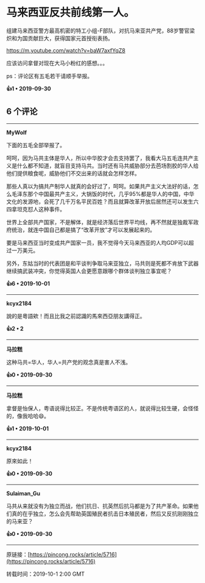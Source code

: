 # 马来西亚反共前线第一人。 

组建马来西亚警方最高机密的特工小组-F部队，对抗马来亚共产党，88岁警官梁炽和为国贡献巨大，获得国家元首授衔表扬。

https://m.youtube.com/watch?v=baW7axfYqZ8

应该访问拿督对现在大马小粉红的感想。。。

ps：评论区有五毛若干请顺手举报。

**👍1 • 2019-09-30**

## 6 个评论

---
**MyWolf**

下面的五毛全部举报了。

呵呵，因为马共主体是华人，所以中华胶才会去支持罢了，我看大马五毛连共产主义是什么都不知道，就盲目支持马共。当时还有马共威胁部分去芭场割胶的华人给他们提供粮食呢，威胁他们不交出来的话就会怎样怎样。

那些人真以为搞共产制华人就真的会好过了，呵呵。如果共产主义大法好的话，怎么毛泽东那个中国最共产主义，大锅饭的时代，几乎95%都是华人的中国，中华文化的发源地，会死了几千万名平民百姓？而且就算改革开放后居然还可以发生六四拿坦克怼人这种事件。

世界上全部共产国家，不是解体，就是经济落后世界平均线，再不然就是独裁军政府统治，就连中国自己都是搞了“改革开放”才可以发展起来的。

要是马来西亚当时变成共产国家一员，我不觉得今天马来西亚的人均GDP可以超过一万美元。

另外，东姑当时的代表团是和平谈判争取马来亚独立，马共则是死都不肯放下武器继续搞武装冲突，你觉得英国人会更愿意跟哪个群体谈判独立事宜呢？ 

**👍6 • 2019-10-01**

---
**kcyx2184**

說的是粵語欸！而且比我之前認識的馬來西亞朋友講得正。 

**👍2 • 2**

---
**马拉糕**

这种马共=华人，华人=共产党的观念真是害人不浅。 

**👍0 • 2019-09-30**

---
**马拉糕**

拿督是怡保人，粤语说得比较正。不是传统粤语区的人，就说得比较生硬，会怪怪的，像我哈哈😄。 

**👍1 • 2019-10-01**

---
**kcyx2184**

原來如此！ 

**👍0 • 2019-09-30**

---
**Sulaiman_Gu**

马共从来就没有为独立而战，他们抗日、抗英然后抗马都是为了共产革命。如果他们真的在乎独立，怎么会先帮助英国殖民者抗击日本殖民者，然后又反抗刚刚独立的马来亚？ 

**👍0 • 2019-09-30**

---
原链接：[https://pincong.rocks/article/5716](https://pincong.rocks/article/5716)

转载时间：2019-10-1 2:00 GMT